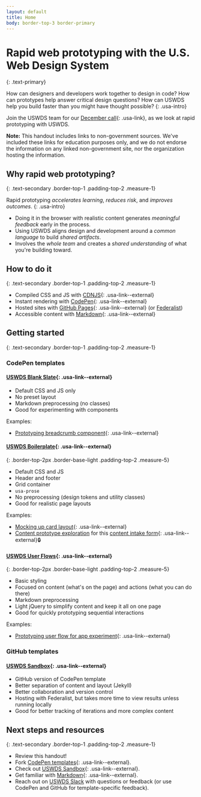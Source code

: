 ```yaml
---
layout: default
title: Home
body: border-top-3 border-primary
---
```

# Rapid web prototyping with the U.S. Web Design System
{: .text-primary}

How can designers and developers work together to design in code? How can prototypes help answer critical design questions? How can USWDS help you build faster than you might have thought possible?
{: .usa-intro}

Join the USWDS team for our [December call](https://digital.gov/event/2021/12/16/uswds-monthly-call-december-2021/){: .usa-link}, as we look at rapid prototyping with USWDS.

**Note:** This handout includes links to non-government sources. We've included these links for education purposes only, and we do not endorse the information on any linked non-government site, nor the organization hosting the information.

## Why rapid web prototyping?
{: .text-secondary .border-top-1 .padding-top-2 .measure-1}

Rapid prototyping *accelerates learning*, *reduces risk*, and *improves outcomes*.
{: .usa-intro}

- Doing it in the browser with realistic content generates *meaningful feedback* early in the process.
- Using USWDS aligns design and development around a *common language* to build *shared artifacts*.
- Involves the *whole team* and creates a *shared understanding* of what you're building toward.

## How to do it
{: .text-secondary .border-top-1 .padding-top-2 .measure-1}

- Compiled CSS and JS with [CDNJS](https://cdnjs.com/libraries/uswds){: .usa-link--external}
- Instant rendering with [CodePen](https://codepen.io/){: .usa-link--external}
- Hosted sites with [GitHub Pages](https://pages.github.com/){: .usa-link--external} (or [Federalist](https://federalist.18f.gov/))
- Accessible content with [Markdown](https://docs.github.com/en/github/writing-on-github/getting-started-with-writing-and-formatting-on-github/basic-writing-and-formatting-syntax){: .usa-link--external}

## Getting started
{: .text-secondary .border-top-1 .padding-top-2 .measure-1}

### CodePen templates

#### [USWDS Blank Slate](https://codepen.io/pglevy/pen/gOxNXGY){: .usa-link--external}

- Default CSS and JS only
- No preset layout
- Markdown preprocessing (no classes)
- Good for experimenting with components

Examples:
- [Prototyping breadcrumb component](https://codepen.io/pglevy/pen/oNjBBow?editors=0100){: .usa-link--external}

#### [USWDS Boilerplate](https://codepen.io/pglevy/pen/abBgJbe){: .usa-link--external}
{: .border-top-2px .border-base-light .padding-top-2 .measure-5}

- Default CSS and JS
- Header and footer
- Grid container
- `usa-prose`
- No preprocessing (design tokens and utility classes)
- Good for realistic page layouts
  
Examples: 
- [Mocking up card layout](https://codepen.io/pglevy/pen/eYgrPxq?editors=1000){: .usa-link--external}
- [Content prototype exploration](https://codepen.io/pglevy/pen/abLvdpB) for this [content intake form](https://docs.google.com/document/d/1EXWxaWL46OpxV9sLvsgPsJI3vOhXbYKAFMnm9ewtQ7s/edit#heading=h.r6vrqb78ivw){: .usa-link--external}🔒

#### [USWDS User Flows](https://codepen.io/pglevy/pen/mdMZXOX){: .usa-link--external}
{: .border-top-2px .border-base-light .padding-top-2 .measure-5}

- Basic styling
- Focused on content (what's on the page) and actions (what you can do there)
- Markdown preprocessing
- Light jQuery to simplify content and keep it all on one page
- Good for quickly prototyping sequential interactions

Examples:
- [Prototyping user flow for app experiment](https://codepen.io/pglevy/pen/dyzxPaM){: .usa-link--external}

### GitHub templates

#### [USWDS Sandbox](https://github.com/uswds/uswds-sandbox){: .usa-link--external}

- GitHub version of CodePen template
- Better separation of content and layout (Jekyll)
- Better collaboration and version control
- Hosting with Federalist, but takes more time to view results unless running locally
- Good for better tracking of iterations and more complex content

## Next steps and resources
{: .text-secondary .border-top-1 .padding-top-2 .measure-1}

- Review this handout!
- Fork [CodePen templates](https://codepen.io/collection/waGRZM){: .usa-link--external}.
- Check out [USWDS Sandbox](https://github.com/uswds/uswds-sandbox){: .usa-link--external}.
- Get familiar with [Markdown](https://docs.github.com/en/github/writing-on-github/getting-started-with-writing-and-formatting-on-github/basic-writing-and-formatting-syntax){: .usa-link--external}.
- Reach out on [USWDS Slack](https://designsystem.digital.gov/about/community/) with questions or feedback (or use CodePen and GitHub for template-specific feedback).